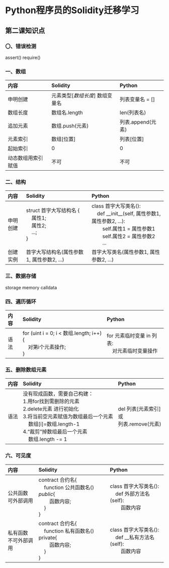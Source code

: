 # Python程序员的Solidity迁移学习

## 第二课知识点

### 〇、错误检测

assert()
require()

### 一、数组

| 内容 | Solidity | Python |
| :-- | :-- | :-- |
| 申明创建 | 元素类型[*数组长度*] 数组变量名|列表变量名 = [] |
| 数组长度 | 数组名.length |len(列表名) |
| 追加元素 | 数组.push(元素) |列表.append(元素) |
| 元素索引 | 数组[位置] |列表[位置] |
| 起始索引 | 0 | 0 |
| 动态数组用索引赋值 | 不可 |不可 |


### 二、结构

| 内容 | Solidity | Python |
| :-- | :-- | :-- |
| 申明创建 | struct 首字大写结构名 {<br>&nbsp;&nbsp;&nbsp;&nbsp;属性1;<br>&nbsp;&nbsp;&nbsp;&nbsp;属性2;<br>&nbsp;&nbsp;&nbsp;&nbsp;...;<br>}|class 首字大写类名():<br>&nbsp;&nbsp;&nbsp;&nbsp;def \_\_init\_\_(self, 属性参数1, 属性参数2, ...):<br>&nbsp;&nbsp;&nbsp;&nbsp;&nbsp;&nbsp;&nbsp;&nbsp;self.属性1 = 属性参数1<br>&nbsp;&nbsp;&nbsp;&nbsp;&nbsp;&nbsp;&nbsp;&nbsp;self.属性2 = 属性参数2<br>&nbsp;&nbsp;&nbsp;&nbsp;&nbsp;&nbsp;&nbsp;&nbsp;...|
| 创建实例 | 首字大写结构名(属性参数1, 属性参数2, ...) | 首字大写类名(属性参数1, 属性参数2, ...) |


### 三、数据存储

storage
memory
calldata


### 四、遍历循环

| 内容 | Solidity | Python |
| :-- | :-- | :-- |
| 语法 | for (uint i = 0; i < 数组.length; i++) {<br>&nbsp;&nbsp;&nbsp;&nbsp;对第i个元素操作;<br>} | for 元素临时变量 in 列表:<br>&nbsp;&nbsp;&nbsp;&nbsp;对元素临时变量操作 |


### 五、删除数组元素

| 内容 | Solidity | Python |
| :-- | :-- | :-- |
| 语法 | 没有现成函数，需要自己构建：<br>1.用for找到需删除的元素<br>2.delete元素 进行初始化<br>3.将当前空元素赋值为数组最后一个元素<br>&nbsp;&nbsp;&nbsp;&nbsp;数组[i]=数组.length-1<br>4.“裁剪”掉数组最后一个元素<br>&nbsp;&nbsp;&nbsp;&nbsp;数组.length -= 1| del 列表[元素索引]<br>或<br>列表.remove(元素) |

### 六、可见度

| 内容 | Solidity | Python |
| :-- | :-- | :-- |
| 公共函数<br>可外部调用 | contract 合约名{<br>&nbsp;&nbsp;&nbsp;&nbsp;function 公共函数名() *public*{<br>&nbsp;&nbsp;&nbsp;&nbsp;&nbsp;&nbsp;&nbsp;&nbsp;函数内容;<br>&nbsp;&nbsp;&nbsp;&nbsp;}<br>} |class 首字大写类名():<br>&nbsp;&nbsp;&nbsp;&nbsp;def 外部方法名(self):<br>&nbsp;&nbsp;&nbsp;&nbsp;&nbsp;&nbsp;&nbsp;&nbsp;函数内容 |
| 私有函数<br>不可外部调用 | contract 合约名{<br>&nbsp;&nbsp;&nbsp;&nbsp;function 私有函数名() private{<br>&nbsp;&nbsp;&nbsp;&nbsp;&nbsp;&nbsp;&nbsp;&nbsp;函数内容;<br>&nbsp;&nbsp;&nbsp;&nbsp;}<br>} |class 首字大写类名():<br>&nbsp;&nbsp;&nbsp;&nbsp;def \_\_私有方法名(self):<br>&nbsp;&nbsp;&nbsp;&nbsp;&nbsp;&nbsp;&nbsp;&nbsp;函数内容 |

